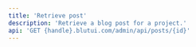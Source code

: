```yaml
---
title: 'Retrieve post'
description: 'Retrieve a blog post for a project.'
api: 'GET {handle}.blutui.com/admin/api/posts/{id}'
---
```

